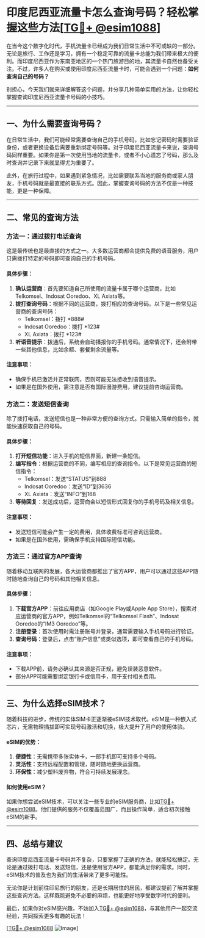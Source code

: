 # 印度尼西亚流量卡怎么查询号码？轻松掌握这些方法[[TG💪+ @esim1088](https://t.me/s/esim1088)]

在当今这个数字化时代，手机流量卡已经成为我们日常生活中不可或缺的一部分。无论是旅行、工作还是学习，拥有一个稳定可靠的流量卡总能为我们带来极大的便利。而印度尼西亚作为东南亚地区的一个热门旅游目的地，其流量卡自然也备受关注。不过，许多人在购买或使用印度尼西亚流量卡时，可能会遇到一个问题：**如何查询自己的号码？** 

别担心，今天我们就来详细解答这个问题，并分享几种简单实用的方法，让你轻松掌握查询印度尼西亚流量卡号码的小技巧。

---

## 一、为什么需要查询号码？

在日常生活中，我们可能经常需要查询自己的手机号码，比如忘记密码时需要验证身份，或者更换设备后需要重新绑定号码等。对于印度尼西亚流量卡来说，查询号码同样重要。如果你是第一次使用当地的流量卡，或者不小心遗忘了号码，那么及时查询并记录下来就显得尤为重要了。

此外，在旅行过程中，如果遇到紧急情况，比如需要联系当地的服务商或家人朋友，手机号码就是最直接的联系方式。因此，掌握查询号码的方法不仅是一种技能，更是一种保障。

---

## 二、常见的查询方法

### 方法一：通过拨打电话查询

这是最传统也是最直接的方式之一。大多数运营商都会提供免费的语音服务，用户只需拨打特定的号码即可查询自己的手机号码。

#### 具体步骤：
1. **确认运营商**：首先要知道自己所使用的流量卡属于哪个运营商，比如Telkomsel、Indosat Ooredoo、XL Axiata等。
2. **拨打查询号码**：根据不同的运营商，拨打相应的查询号码。以下是一些常见运营商的查询号码：
   - Telkomsel：拨打 *888#
   - Indosat Ooredoo：拨打 *123#
   - XL Axiata：拨打 *123#
3. **听语音提示**：拨通后，系统会自动播报你的手机号码。通常情况下，还会附带一些其他信息，比如余额、套餐剩余流量等。

#### 注意事项：
- 确保手机已激活并正常联网，否则可能无法接收到语音提示。
- 如果是在国外使用，需注意是否有国际漫游费用，建议提前咨询运营商。

### 方法二：发送短信查询

除了拨打电话，发送短信也是一种非常方便的查询方式。只需输入简单的指令，就能快速获取自己的号码。

#### 具体步骤：
1. **打开短信功能**：进入手机的短信界面，新建一条短信。
2. **编写指令**：根据运营商的不同，编写相应的查询指令。以下是常见运营商的短信指令：
   - Telkomsel：发送“STATUS”到888
   - Indosat Ooredoo：发送“ID”到3636
   - XL Axiata：发送“INFO”到168
3. **等待回复**：发送成功后，运营商会以短信形式回复你的手机号码及相关信息。

#### 注意事项：
- 发送短信可能会产生一定的费用，具体收费标准可咨询运营商。
- 如果是在国外使用，需确保手机支持国际短信功能。

### 方法三：通过官方APP查询

随着移动互联网的发展，各大运营商都推出了官方APP，用户可以通过这些APP随时随地查询自己的号码和其他相关信息。

#### 具体步骤：
1. **下载官方APP**：前往应用商店（如Google Play或Apple App Store），搜索对应运营商的官方APP，例如Telkomsel的“Telkomsel Flash”、Indosat Ooredoo的“IM3 Ooredoo”等。
2. **注册登录**：首次使用时需注册账号并登录，通常需要输入手机号码进行验证。
3. **查询号码**：登录后，点击“账户信息”或类似选项，即可查看自己的手机号码。

#### 注意事项：
- 下载APP前，请务必确认其来源是否正规，避免误装恶意软件。
- 部分APP可能需要绑定银行卡或信用卡，用于支付相关费用。

---

## 三、为什么选择eSIM技术？

随着科技的进步，传统的实体SIM卡正逐渐被eSIM技术取代。eSIM是一种嵌入式芯片，无需物理插拔即可实现号码激活和切换，极大提升了用户的使用体验。

#### eSIM的优势：
1. **便捷性**：无需携带多张实体卡，一部手机即可支持多个号码。
2. **灵活性**：支持远程配置和管理，随时随地更换运营商。
3. **环保性**：减少塑料废弃物，符合可持续发展理念。

#### 如何使用eSIM？

如果你想尝试eSIM技术，可以关注一些专业的eSIM服务商，比如[TG💪+ @esim1088](https://t.me/s/esim1088)。他们提供的服务不仅覆盖范围广，而且操作简单，适合初次接触eSIM的新手。

---

## 四、总结与建议

查询印度尼西亚流量卡号码并不复杂，只要掌握了正确的方法，就能轻松搞定。无论是通过拨打电话、发送短信，还是使用官方APP，都能满足你的需求。同时，eSIM技术的普及也为我们的生活带来了更多可能性。

无论你是计划前往印尼旅行的朋友，还是长期居住的居民，都建议提前了解并掌握这些查询方法。这样既能避免不必要的麻烦，也能更好地享受数字时代的便利。

最后，如果你对eSIM感兴趣，不妨加入[TG💪+ @esim1088](https://t.me/s/esim1088)，与其他用户一起交流经验，共同探索更多有趣的玩法！

[[TG💪+ @esim1088](https://t.me/s/esim1088) ![Image](https://i.postimg.cc/4NQfJmqS/Snipaste-2025-05-13-00-14-12.png)]